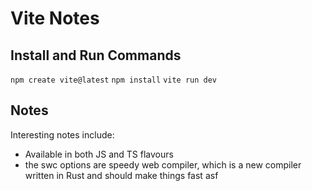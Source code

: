 # Vite Notes

## Install and Run Commands

`npm create vite@latest`
`npm install`
`vite run dev`

## Notes

Interesting notes include:

- Available in both JS and TS flavours
- the swc options are speedy web compiler, which is a new compiler written in Rust and should make things fast asf
